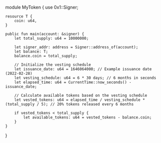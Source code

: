 module MyToken {
    use 0x1::Signer;

    resource T {
        coin: u64,
    }

    public fun main(account: &signer) {
        let total_supply: u64 = 10000000;

        let signer_addr: address = Signer::address_of(account);
        let balance: T;
        balance.coin = total_supply;

        // Initialize the vesting schedule
        let issuance_date: u64 = 1646064000; // Example issuance date (2022-02-28)
        let vesting_schedule: u64 = 6 * 30 days; // 6 months in seconds
        let elapsed_time: u64 = CurrentTime::now_seconds() - issuance_date;

        // Calculate available tokens based on the vesting schedule
        let vested_tokens: u64 = elapsed_time / vesting_schedule * (total_supply / 5); // 20% tokens released every 6 months

        if vested_tokens < total_supply {
            let available_tokens: u64 = vested_tokens - balance.coin;
        }
    }
}

